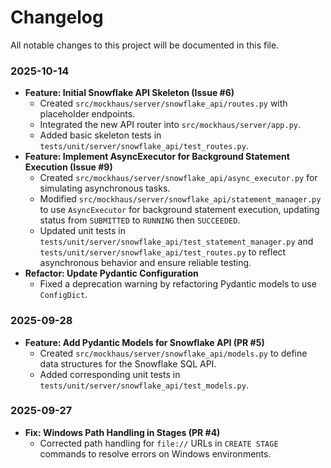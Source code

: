 # Changelog

All notable changes to this project will be documented in this file.

### 2025-10-14

- **Feature: Initial Snowflake API Skeleton (Issue #6)**
  - Created `src/mockhaus/server/snowflake_api/routes.py` with placeholder endpoints.
  - Integrated the new API router into `src/mockhaus/server/app.py`.
  - Added basic skeleton tests in `tests/unit/server/snowflake_api/test_routes.py`.
- **Feature: Implement AsyncExecutor for Background Statement Execution (Issue #9)**
  - Created `src/mockhaus/server/snowflake_api/async_executor.py` for simulating asynchronous tasks.
  - Modified `src/mockhaus/server/snowflake_api/statement_manager.py` to use `AsyncExecutor` for background statement execution, updating status from `SUBMITTED` to `RUNNING` then `SUCCEEDED`.
  - Updated unit tests in `tests/unit/server/snowflake_api/test_statement_manager.py` and `tests/unit/server/snowflake_api/test_routes.py` to reflect asynchronous behavior and ensure reliable testing.
- **Refactor: Update Pydantic Configuration**
  - Fixed a deprecation warning by refactoring Pydantic models to use `ConfigDict`.

### 2025-09-28

- **Feature: Add Pydantic Models for Snowflake API (PR #5)**
  - Created `src/mockhaus/server/snowflake_api/models.py` to define data structures for the Snowflake SQL API.
  - Added corresponding unit tests in `tests/unit/server/snowflake_api/test_models.py`.

### 2025-09-27

- **Fix: Windows Path Handling in Stages (PR #4)**
  - Corrected path handling for `file://` URLs in `CREATE STAGE` commands to resolve errors on Windows environments.
